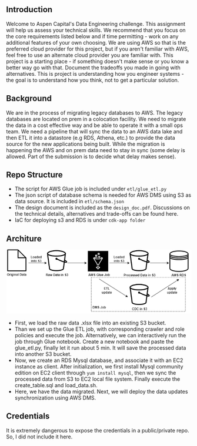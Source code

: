 ## Introduction
Welcome to Aspen Capital's Data Engineering challenge. This assignment will help us assess your technical skills. We recommend that you focus on the core requirements listed below and if time permitting - work on any additional features of your own choosing. We are using AWS so that is the preferred cloud provider for this project, but if you aren't familiar with AWS, feel free to use an alternate cloud provider you are familiar with. This project is a starting place - if something doesn't make sense or you know a better way go with that. Document the tradeoffs you made in going with alternatives. This is project is understanding how you engineer systems - the goal is to understand how you think, not to get a particular solution.

## Background
We are in the process of migrating legacy databases to AWS. The legacy databases are located on prem in a colocation facility. We need to migrate the data in a cost effective way and be able to operate it with a small ops team. We need a pipeline that will sync the data to an AWS data lake and then ETL it into a datastore (e.g RDS, Athena, etc.) to provide the data source for the new applications being built. While the migration is happening the AWS and on prem data need to stay in sync (some delay is allowed. Part of the submission is to decide what delay makes sense).

## Repo Structure
- The script for AWS Glue job is included under `etl/glue_etl.py`
- The json script of database schema is needed for AWS DMS using S3 as data source. It is included in `etl/schema.json`
- The design document is included as the `design_doc.pdf`. Discussions on the technical details, alternatives and trade-offs can be found here.
- IaC for deploying s3 and RDS is under `cdk-app folder`

## Architure
![alt text](arche.drawio.png "Architure Diagram for Data Migration")

- First, we load the raw data .xlsx file into an existing S3 bucket.
- Than we set up the Glue ETL job, with corresponding crawler and role policies and execute the job. Alternatively, we can interactively run the job through Glue notebook. Create a new notebook and paste the glue_etl.py, finally let it run about 5 min. It will save the processed data into another S3 bucket.
- Now, we create an RDS Mysql database, and associate it with an EC2 instance as client. After initialization, we first install Mysql community edition on EC2 client through ```yum install mysql```, then we sync the processed data from S3 to EC2 local file system. Finally execute the create_table.sql and load_data.sh.
- Here, we have the data migrated. Next, we will deploy the data updates synchronization using AWS DMS. 


## Credentials
It is extremely dangerous to expose the credentials in a public/private repo. So, I did not include it here.
